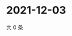 # 2021-12-03

共 0 条

<!-- BEGIN WEIBO -->
<!-- 最后更新时间 Fri Dec 03 2021 05:12:30 GMT+0800 (China Standard Time) -->

<!-- END WEIBO -->
